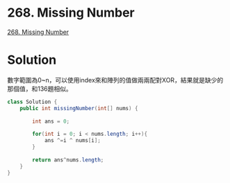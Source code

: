 # 268. Missing Number
[268. Missing Number](https://leetcode.com/problems/missing-number/)

# Solution
數字範圍為0~n，可以使用index來和陣列的值做兩兩配對XOR，結果就是缺少的那個值，和136題相似。

```java
class Solution {
    public int missingNumber(int[] nums) {
        
        int ans = 0;
        
        for(int i = 0; i < nums.length; i++){
            ans ^=i ^ nums[i];
        }
        
        return ans^nums.length;
    }
}
```